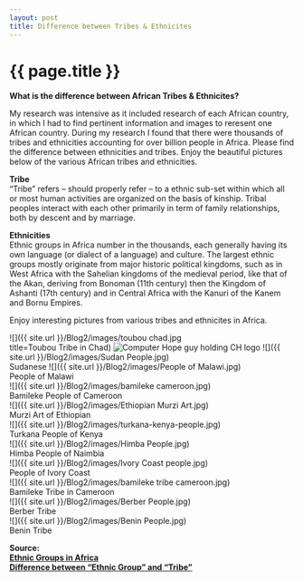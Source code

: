 ```yaml
---
layout: post
title: Difference between Tribes & Ethnicites
---
```


{{ page.title }}
================

<p class="meta">

<b>What is the difference between African Tribes & Ethnicites?</b><br />

My research was intensive as it included research of each African country, in which I had to find pertinent information and images to reresent one African country. During my research I found that there were thousands of tribes and ethnicities accounting for over billion people in Africa. Please find the difference between ethnicities and tribes. Enjoy the beautiful pictures below of the various African tribes and ethnicities.

<b>Tribe</b><br />
“Tribe” refers – should properly refer – to a ethnic sub-set within which all or most human activities are organized on the basis of kinship. Tribal peoples interact with each other primarily in term of family relationships, both by descent and by marriage. <br />

<b>Ethnicities</b><br />
Ethnic groups in Africa number in the thousands, each generally having its own language (or dialect of a language) and culture. The largest ethnic groups mostly originate from major historic political kingdoms, such as in West Africa with the Sahelian kingdoms of the medieval period, like that of the Akan, deriving from Bonoman (11th century) then the Kingdom of Ashanti (17th century) and in Central Africa with the Kanuri of the Kanem and Bornu Empires.

Enjoy interesting pictures from various tribes and ethnicites in Africa.

 ![]({{ site.url }}/Blog2/images/toubou chad.jpg<br />title=Toubou Tribe in Chad)
<img src="http://www.computerhope.com/chguy.gif" alt="Computer Hope guy holding CH logo" title="Visit Computer Hope">
 ![]({{ site.url }}/Blog2/images/Sudan People.jpg)<br /> Sudanese
 ![]({{ site.url }}/Blog2/images/People of Malawi.jpg)<br /> People of Malawi<br />
 ![]({{ site.url }}/Blog2/images/bamileke cameroon.jpg)<br /> Bamileke People of Cameroon<br />
 ![]({{ site.url }}/Blog2/images/Ethiopian Murzi Art.jpg)<br /> Murzi Art of Ethiopian<br />
 ![]({{ site.url }}/Blog2/images/turkana-kenya-people.jpg)<br /> Turkana People of Kenya<br />
 ![]({{ site.url }}/Blog2/images/Himba People.jpg)<br /> Himba People of Naimbia<br />
 ![]({{ site.url }}/Blog2/images/Ivory Coast people.jpg)<br /> People of Ivory Coast<br />
 ![]({{ site.url }}/Blog2/images/bamileke tribe cameroon.jpg)<br /> Bamileke Tribe in Cameroon<br />
 ![]({{ site.url }}/Blog2/images/Berber People.jpg)<br /> Berber Tribe<br />
 ![]({{ site.url }}/Blog2/images/Benin People.jpg)<br /> Benin Tribe<br />


<b>Source: </b><br />
 <a href=http://en.wikipedia.org/wiki/Ethnic_groups_in_Africa><b> Ethnic Groups in Africa </b> </a><br />
 <a href=http://ldesp.wordpress.com/ask-an-expert/difference-between-ethnic-group-and-tribe/><b> Difference between “Ethnic Group” and “Tribe” </b> </a>
